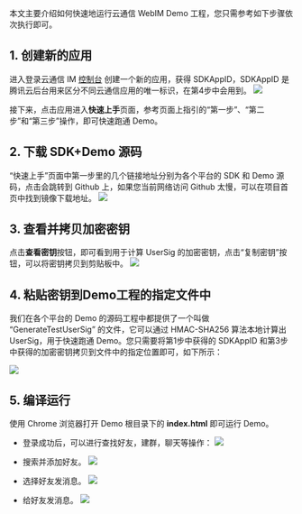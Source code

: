 本文主要介绍如何快速地运行云通信 WebIM Demo 工程，您只需参考如下步骤依次执行即可。

## 1. 创建新的应用
进入登录云通信 IM [控制台](https://console.cloud.tencent.com/avc) 创建一个新的应用，获得 SDKAppID，SDKAppID 是腾讯云后台用来区分不同云通信应用的唯一标识，在第4步中会用到。
![](https://main.qcloudimg.com/raw/b9d211494b6ec8fcea765d1518b228a1.png)

接下来，点击应用进入**快速上手**页面，参考页面上指引的“第一步”、“第二步”和“第三步”操作，即可快速跑通 Demo。

## 2. 下载 SDK+Demo 源码
“快速上手”页面中第一步里的几个链接地址分别为各个平台的 SDK 和 Demo 源码，点击会跳转到 Github 上，如果您当前网络访问 Github 太慢，可以在项目首页中找到镜像下载地址。
![](https://main.qcloudimg.com/raw/d56b4e4434da42d1a3b8e3540cf6718e.png)

## 3. 查看并拷贝加密密钥
点击**查看密钥**按钮，即可看到用于计算 UserSig 的加密密钥，点击“复制密钥”按钮，可以将密钥拷贝到剪贴板中。
![](https://main.qcloudimg.com/raw/5843542ec2e0446d326d7d44f96a5ec0.png)

<h2 id="CopyKey"> 4. 粘贴密钥到Demo工程的指定文件中 </h2>
我们在各个平台的 Demo 的源码工程中都提供了一个叫做 “GenerateTestUserSig” 的文件，它可以通过 HMAC-SHA256 算法本地计算出 UserSig，用于快速跑通 Demo。您只需要将第1步中获得的 SDKAppID 和第3步中获得的加密密钥拷贝到文件中的指定位置即可，如下所示：

![](https://main.qcloudimg.com/raw/9275a5f99bf00467eac6c34f6ddd3ca5.jpg)

## 5. 编译运行
使用 Chrome 浏览器打开 Demo 根目录下的 **index.html** 即可运行 Demo。
- 登录成功后，可以进行查找好友，建群，聊天等操作：
![](https://main.qcloudimg.com/raw/87e6f5eae834907cab89f50d5ce49b49.png)

- 搜索并添加好友。
![](https://main.qcloudimg.com/raw/ef4c39f1ec649ad4f10cd8764ca51d1c.png)

- 选择好友发消息。
![](https://main.qcloudimg.com/raw/ff8c787aa814edefd96468de2da59f26.png)

- 给好友发消息。
![](https://main.qcloudimg.com/raw/d55732975bb5d3e8e44a283e1a26ba4b.png)

